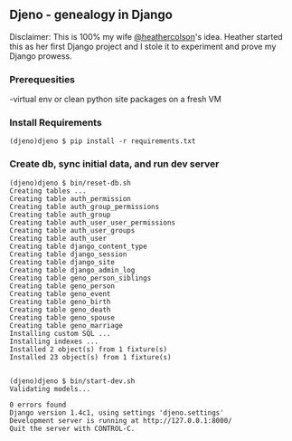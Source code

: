 ## Djeno - genealogy in Django

Disclaimer: This is 100% my wife [@heathercolson](http://twitter.com/heathercolson)'s idea. Heather started this as her first Django project and I stole it to experiment and prove my Django prowess. 

### Prerequesities  

-virtual env or clean python site packages on a fresh VM

### Install Requirements
    (djeno)djeno $ pip install -r requirements.txt 

### Create db, sync initial data, and run dev server
    (djeno)djeno $ bin/reset-db.sh 
    Creating tables ...
    Creating table auth_permission
    Creating table auth_group_permissions
    Creating table auth_group
    Creating table auth_user_user_permissions
    Creating table auth_user_groups
    Creating table auth_user
    Creating table django_content_type
    Creating table django_session
    Creating table django_site
    Creating table django_admin_log
    Creating table geno_person_siblings
    Creating table geno_person
    Creating table geno_event
    Creating table geno_birth
    Creating table geno_death
    Creating table geno_spouse
    Creating table geno_marriage
    Installing custom SQL ...
    Installing indexes ...
    Installed 2 object(s) from 1 fixture(s)
    Installed 23 object(s) from 1 fixture(s)

    
    (djeno)djeno $ bin/start-dev.sh 
    Validating models...

    0 errors found
    Django version 1.4c1, using settings 'djeno.settings'
    Development server is running at http://127.0.0.1:8000/
    Quit the server with CONTROL-C.
    
    
